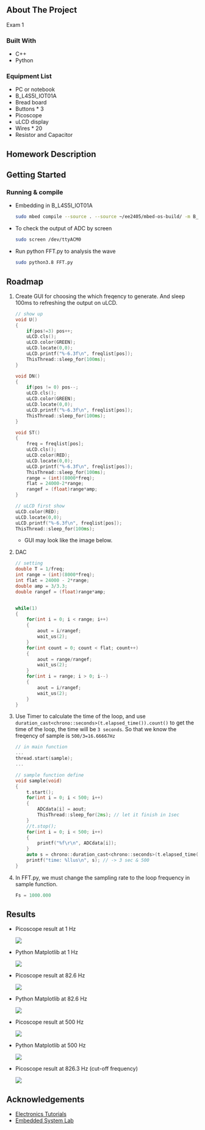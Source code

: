 <!-- ABOUT THE PROJECT -->
## About The Project

Exam 1

### Built With

* C++
* Python

### Equipment List
* PC or notebook
* B_L4S5I_IOT01A
* Bread board
* Buttons * 3
* Picoscope
* uLCD display
* Wires * 20
* Resistor and Capacitor

## Homework Description


<!-- GETTING STARTED -->
## Getting Started

### Running & compile

* Embedding in B_L4S5I_IOT01A
  
    ```sh
    sudo mbed compile --source . --source ~/ee2405/mbed-os-build/ -m B_L4S5I_IOT01A -t GCC_ARM -f
    ```
* To check the output of ADC by screen
    
    ```sh
    sudo screen /dev/ttyACM0
    ```
* Run python FFT.py to analysis the wave
  
    ```sh
    sudo python3.8 FFT.py
    ```


<!-- ROADMAP -->
## Roadmap

1. Create GUI for choosing the which freqency to generate. And sleep 100ms to refreshing the output on uLCD.

    ```C++
    // show up
    void U()
    {
        if(pos!=3) pos++;
        uLCD.cls();
        uLCD.color(GREEN);
        uLCD.locate(0,0);
        uLCD.printf("%-6.3f\n", freqlist[pos]);
        ThisThread::sleep_for(100ms);
    }

    void DN()
    {
        if(pos != 0) pos--;
        uLCD.cls();
        uLCD.color(GREEN);
        uLCD.locate(0,0);
        uLCD.printf("%-6.3f\n", freqlist[pos]);
        ThisThread::sleep_for(100ms);
    }

    void ST()
    {
        freq = freqlist[pos];
        uLCD.cls();
        uLCD.color(RED);
        uLCD.locate(0,0);
        uLCD.printf("%-6.3f\n", freqlist[pos]);
        ThisThread::sleep_for(100ms);
        range = (int)(8000*freq);
        flat = 24000-2*range;
        rangef = (float)range*amp;
    }

    // uLCD first show
    uLCD.color(RED);
    uLCD.locate(0,0);
    uLCD.printf("%-6.3f\n", freqlist[pos]);
    ThisThread::sleep_for(100ms);

    ```

    * GUI may look like the image below.
         


1. DAC

    ```C++
    // setting
    double T = 1/freq;
    int range = (int)(8000*freq);
    int flat = 24000 - 2*range;
    double amp = 3/3.3;
    double rangef = (float)range*amp;

    
    while(1)
    {
        for(int i = 0; i < range; i++)
        {
            aout = i/rangef;
            wait_us(2);
        }
        for(int count = 0; count < flat; count++)
        {
            aout = range/rangef;
            wait_us(2);
        }
        for(int i = range; i > 0; i--)
        {
            aout = i/rangef;
            wait_us(2);
        }
    }
    ```

1. Use Timer to calculate the time of the loop, and use `duration_cast<chrono::seconds>(t.elapsed_time()).count()` to get the time of the loop, the time will be `3 seconds`.
So that we know the freqency of sample is `500/3=16.66667Hz`
    ```C++
    // in main function
    ...
    thread.start(sample);
    ...

    // sample function define
    void sample(void)
    {
        t.start();
        for(int i = 0; i < 500; i++)
        {
            ADCdata[i] = aout;
            ThisThread::sleep_for(2ms); // let it finish in 1sec
        }
        //t.stop();
        for(int i = 0; i < 500; i++)
        {
            printf("%f\r\n", ADCdata[i]);
        }
        auto s = chrono::duration_cast<chrono::seconds>(t.elapsed_time()).count();
        printf("time: %llus\n", s); // -> 3 sec & 500
    }
    ```
    
1. In FFT.py, we must change the sampling rate to the loop frequency in sample function.
    
    ```python
    Fs = 1000.000
    ```

<!-- Screenshot -->
## Results

* Picoscope result at 1 Hz
  
    <img src="https://github.com/SYJINTW/NTHU240500_hw2/blob/master/hw2/src/wv_1Hz.png?raw=true">  

* Python Matplotlib at 1 Hz

    <img src="https://github.com/SYJINTW/NTHU240500_hw2/blob/master/hw2/src/py_1Hz.png?raw=true">

* Picoscope result at 82.6 Hz
    
    <img src="https://github.com/SYJINTW/NTHU240500_hw2/blob/master/hw2/src/wv_82.6Hz.png?raw=true">  

* Python Matplotlib at 82.6 Hz
    
    <img src="https://github.com/SYJINTW/NTHU240500_hw2/blob/master/hw2/src/py_82.6Hz.png?raw=true">

* Picoscope result at 500 Hz

    <img src="https://github.com/SYJINTW/NTHU240500_hw2/blob/master/hw2/src/wv_500Hz.png?raw=true">  

* Python Matplotlib at 500 Hz

    <img src="https://github.com/SYJINTW/NTHU240500_hw2/blob/master/hw2/src/py_500Hz.png?raw=true">

* Picoscope result at 826.3 Hz (cut-off frequency)
  
    <img src="https://github.com/SYJINTW/NTHU240500_hw2/blob/master/hw2/src/wv_826Hz.png?raw=true"> 

<!-- ACKNOWLEDGEMENTS -->
## Acknowledgements

* [Electronics Tutorials](https://www.electronics-tutorials.ws/filter/filter_2.html)
* [Embedded System Lab](https://www.ee.nthu.edu.tw/ee240500/)

